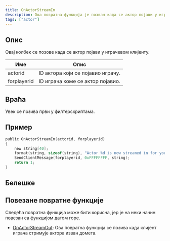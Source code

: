 ```yaml
---
title: OnActorStreamIn
description: Ова повратна функција је позван када се актор појави у играчевом клијенту.
tags: ["actor"]
---
```


<VersionWarnSR name='повратна функција' version='SA-MP 0.3.7' />

## Опис

Овај колбек се позове када се актор појави у играчевом клијенту.

| Име         | Опис                              |
| ----------- | --------------------------------- |
| actorid     | ID актора који се појавио играчу. |
| forplayerid | ID играча коме се актор појавио.  |

## Враћа

Увек се позива први у филтерскриптама.

## Пример

```c
public OnActorStreamIn(actorid, forplayerid)
{
    new string[40];
    format(string, sizeof(string), "Actor %d is now streamed in for you.", actorid);
    SendClientMessage(forplayerid, 0xFFFFFFFF, string);
    return 1;
}
```

## Белешке

<TipNPCCallbacksSR />

## Повезане повратне функције

Следећа повратна функција може бити корисна, јер је на неки начин повезан са функцијом датом горе.

- [OnActorStreamOut](OnActorStreamOut): Ова повратна функција се позива када клијент играча стримује актора изван домета.
